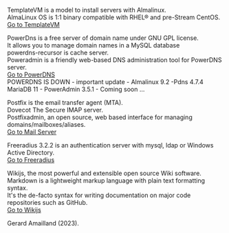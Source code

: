 
TemplateVM is a model to install servers with Almalinux.   
AlmaLinux OS is 1:1 binary compatible with RHEL® and pre-Stream CentOS.  
[Go to TemplateVM](../../../TemplateVM/wiki/01Installation)  


PowerDns is a free server of domain name under GNU GPL license.  
It allows you to manage domain names in a MySQL database  
powerdns-recursor is cache server.  
Poweradmin is a friendly web-based DNS administration tool for PowerDNS server.    
[Go to PowerDNS](../../../PowerDNS/wiki/01Network)  
POWERDNS IS DOWN - important update - Almalinux 9.2 -Pdns 4.7.4 
MariaDB 11 - PowerAdmin 3.5.1 - Coming soon ... 

Postfix is the email transfer agent (MTA).  
Dovecot The Secure IMAP server.  
Postfixadmin, an open source, web based interface for managing domains/mailboxes/aliases.  
[Go to Mail Server](../../../Mail/wiki/01Network)  

Freeradius 3.2.2 is an authentication server with  mysql, ldap or Windows Active Directory.  
[Go to Freeradius](../../../Freeradius/wiki/01Freeradius)  

Wikijs, the most powerful and extensible open source Wiki software.  
Markdown is a lightweight markup language with plain text formatting syntax.  
It's the de-facto syntax for writing documentation on major code repositories such as GitHub.  
[Go to Wikijs](../../../Wikijs/wiki/01Network)  

Gerard Amailland (2023).  


